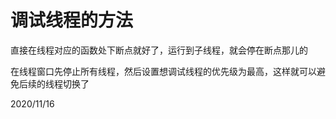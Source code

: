 # 调试线程的方法

直接在线程对应的函数处下断点就好了，运行到子线程，就会停在断点那儿的  

在线程窗口先停止所有线程，然后设置想调试线程的优先级为最高，这样就可以避免后续的线程切换了  


2020/11/16  

